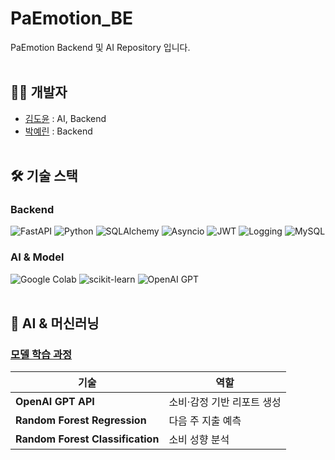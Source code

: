 # PaEmotion_BE
PaEmotion Backend 및 AI Repository 입니다.
<br><br>

## 🙋‍♀️ 개발자
- [김도윤](https://github.com/dearmytwilight) : AI, Backend
- [박예린](https://github.com/yerriiniii) :  Backend
<br><br>

## 🛠 기술 스택
### Backend
![FastAPI](https://img.shields.io/badge/FastAPI-009688?style=for-the-badge&logo=fastapi&logoColor=white)
![Python](https://img.shields.io/badge/Python-3776AB?style=for-the-badge&logo=python&logoColor=white)
![SQLAlchemy](https://img.shields.io/badge/SQLAlchemy-D71F00?style=for-the-badge&logo=sqlalchemy&logoColor=white)
![Asyncio](https://img.shields.io/badge/Asyncio-3776AB?style=for-the-badge&logo=python&logoColor=white)
![JWT](https://img.shields.io/badge/JWT-000000?style=for-the-badge&logo=jsonwebtokens&logoColor=white)
![Logging](https://img.shields.io/badge/Logging-FFD43B?style=for-the-badge&logo=python&logoColor=black)
![MySQL](https://img.shields.io/badge/MySQL-4479A1?style=for-the-badge&logo=mysql&logoColor=white)

### AI & Model
![Google Colab](https://img.shields.io/badge/Google%20Colab-F9AB00?style=for-the-badge&logo=googlecolab&logoColor=white)
![scikit-learn](https://img.shields.io/badge/scikit--learn-F7931E?style=for-the-badge&logo=scikit-learn&logoColor=white)
![OpenAI GPT](https://img.shields.io/badge/OpenAI%20GPT-412991?style=for-the-badge&logo=openai&logoColor=white)
<br><br>
## 🤖 AI & 머신러닝
### [모델 학습 과정](https://radial-behavior-1fe.notion.site/AI-24d247ac69f68023a96ee7494b2ff06a?source=copy_link) 
| 기술 | 역할 |
| --- | --- |
| **OpenAI GPT API** | 소비·감정 기반 리포트 생성 |
| **Random Forest Regression** | 다음 주 지출 예측 |
| **Random Forest Classification** | 소비 성향 분석 |
